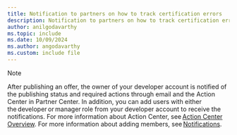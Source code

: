 ```yaml
---
title: Notification to partners on how to track certification errors 
description: Notification to partners on how to track certification errors
author: anilgodavarthy
ms.topic: include
ms.date: 10/09/2024
ms.author: angodavarthy
ms.custom: include file
---
```


>[!NOTE]
> After publishing an offer, the owner of your developer account is notified of the publishing status and required actions through email and the Action Center in Partner Center. In addition, you can add users with either the developer or manager role from your developer account to receive the notifications. For more information about Action Center, see [Action Center Overview](/partner-center/action-center/action-center-overview). For more information about adding members, see [Notifications](/partner-center/marketplace-offers/review-publish-offer#notifications).